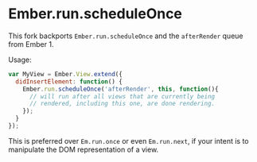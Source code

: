 # Ember.run.scheduleOnce

This fork backports `Ember.run.scheduleOnce` and the `afterRender`
queue from Ember 1.

Usage:

```js
var MyView = Ember.View.extend({
  didInsertElement: function() {
    Ember.run.scheduleOnce('afterRender', this, function(){
      // will run after all views that are currently being
      // rendered, including this one, are done rendering.
    });
  }
});
```

This is preferred over `Em.run.once` or even `Em.run.next`, if your intent is to manipulate the DOM representation of a view.
